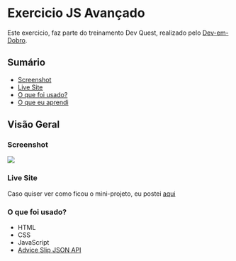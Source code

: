 # Exercicio JS Avançado

Este exercicio, faz parte do treinamento Dev Quest, realizado pelo [Dev-em-Dobro](https://www.youtube.com/c/DevemDobro).

## Sumário

  - [Screenshot](#screenshot)
  - [Live Site](#live-site)
  - [O que foi usado?](#o-que-foi-usado?)
  - [O que eu aprendi](#o-que-eu-aprendi)

## Visão Geral

### Screenshot

![](/src/imagees/ex-js-avancado2.gif)


### Live Site

Caso quiser ver como ficou o mini-projeto, eu postei [aqui](https://legss.github.io/desafio3-devquest/)


### O que foi usado?

- HTML
- CSS
- JavaScript
- [Advice Slip JSON API](https://api.adviceslip.com/)

